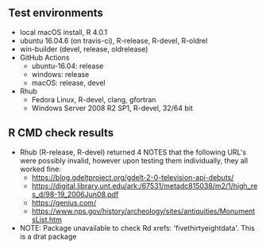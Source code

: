## Test environments

* local macOS install, R 4.0.1
* ubuntu 16.04.6 (on travis-ci), R-release, R-devel, R-oldrel
* win-builder (devel, release, oldrelease)
* GitHub Actions
    + ubuntu-16.04: release
    + windows: release
    + macOS: release, devel
* Rhub
    + Fedora Linux, R-devel, clang, gfortran
    + Windows Server 2008 R2 SP1, R-devel, 32/64 bit


## R CMD check results


* Rhub (R-release, R-devel) returned 4 NOTES that the following URL's were
possibly invalid, however upon testing them individually, they all worked fine:
    + https://blog.gdeltproject.org/gdelt-2-0-television-api-debuts/
    + https://digital.library.unt.edu/ark:/67531/metadc815038/m2/1/high_res_d/98-19_2006Jun08.pdf
    + https://genius.com/
    + https://www.nps.gov/history/archeology/sites/antiquities/MonumentsList.htm
* NOTE: Package unavailable to check Rd xrefs: 'fivethirtyeightdata'. This is a drat package



